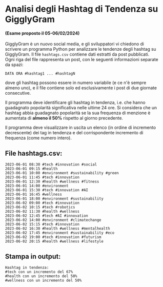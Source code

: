 # Analisi degli Hashtag di Tendenza su GigglyGram

#### (Esame proposto il 05-06/02/2024)

GigglyGram è un nuovo social media, e gli sviluppatori vi chiedono di scrivere un programma Python per analizzare le tendenze degli hashtag su GigglyGram. Il file `hashtags.csv` contiene dati estratti da post pubblicati. Ogni riga del file rappresenta un post, con le seguenti informazioni separate da spazi:

    DATA ORA #hashtag1 ... #hashtagN

dove gli hashtag possono essere in numero variabile (e ce n'è sempre almeno uno), e il file contiene solo ed esclusivamente i post di due giornate consecutive.

Il programma deve identificare gli hashtag in tendenza, i.e. che hanno guadagnato popolarità significativa nelle ultime 24 ore. Si considera che un hashtag abbia guadagnato popolarità se la sua frequenza di menzione è aumentata di **almeno il 50%** rispetto al giorno precedente.

Il programma deve visualizzare in uscita un elenco (in ordine di incremento decrescente) dei tag in tendenza e del corrispondente incremento di frequenza (come numero intero).

## File hashtags.csv:

    2023-06-01 08:30 #tech #innovation #social
    2023-06-01 09:15 #health
    2023-06-01 10:00 #environment #sustainability #green
    2023-06-01 11:45 #tech #innovation
    2023-06-01 12:30 #health #wellness #fitness
    2023-06-01 14:00 #environment
    2023-06-01 15:30 #tech #innovation #AI
    2023-06-01 16:45 #wellness
    2023-06-01 18:00 #environment #sustainability
    2023-06-02 09:00 #tech #innovation
    2023-06-02 10:15 #tech #robotics
    2023-06-02 11:30 #health #wellness
    2023-06-02 12:45 #tech #AI #innovation
    2023-06-02 14:00 #environment #climatechange
    2023-06-02 15:15 #tech #innovation
    2023-06-02 16:30 #health #wellness #mentalhealth
    2023-06-02 17:45 #environment #sustainability #eco
    2023-06-02 19:00 #tech #innovation #futurism
    2023-06-02 20:15 #health #wellness #lifestyle

## Stampa in output:

    Hashtag in tendenza:
    #tech con un incremento del 67%
    #health con un incremento del 50%
    #wellness con un incremento del 50%
